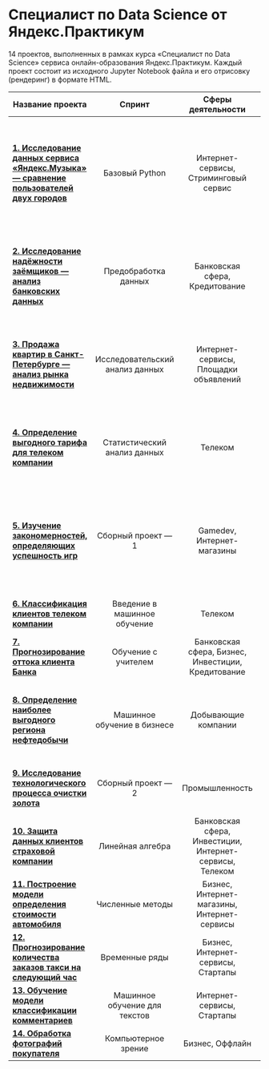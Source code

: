 # Специалист по Data Science от Яндекс.Практикум
14 проектов, выполненных в рамках курса «Специалист по Data Science» сервиса онлайн-образования Яндекс.Практикум. Каждый проект состоит из исходного Jupyter Notebook файла и его отрисовку (рендеринг) в формате HTML.

| Название проекта | Спринт | Сферы деятельности | Направление деятельности | Навыки и инструменты | Задачи проекта | Ключевые слова проекта |
| ------------- |:-------------:| :-----: | :-----: | :-----: | ----- | :-----: |
| **[1. Исследование данных сервиса «Яндекс.Музыка» — сравнение пользователей двух городов](base_python)** | Базовый Python | Интернет-сервисы, Стриминговый сервис | Data Analyst | Pandas, Python | На реальных данных Яндекс.Музыки c помощью библиотеки Pandas и её возможностей проверить данные и сравнить поведение и предпочтения пользователей двух столиц — Москвы и Санкт-Петербурга. | обработка данных, дубликаты, пропуски, логическая индексация, группировка, сортировка |
| **[2. Исследование надёжности заёмщиков — анализ банковских данных](data_preprocessing)** | Предобработка данных | Банковская сфера, Кредитование | Data Analyst, Финансовый аналитик | Pandas, Python, предобработка данных | На основе статистики о платёжеспособности клиентов исследовать влияет ли семейное положение и количество детей клиента на факт возврата кредита в срок | обработка данных, дубликаты, пропуски, категоризация, декомпозиция |
| **[3. Продажа квартир в Санкт-Петербурге — анализ рынка недвижимости](exploratory_data_analysis)** | Исследовательский анализ данных | Интернет-сервисы, Площадки объявлений | Data Analyst, Fraud-аналитик, Маркетинг-аналитик | Matplotlib, Pandas, Python, визуализация данных, исследовательский анализ данных, предобработка данных | Используя данные сервиса Яндекс.Недвижимость, определить рыночную стоимость объектов недвижимости и типичные параметры квартир | обработка данных, histogram, boxplot, scattermatrix, категоризация, scatterplot,  фрод-мониторинг |
| **[4. Определение выгодного тарифа для телеком компании](statistical_data_analysis)** | Статистический анализ данных | Телеком | Data Analyst, Маркетинг-аналитик, Продуктовый аналитик | Matplotlib, NumPy, Pandas, Python, SciPy, описательная статистика, проверка статистических гипотез | На основе данных клиентов оператора сотовой связи проанализировать поведение клиентов и поиск оптимального тарифа | обработка данных, histogram, boxplot, статистический тест, критерий Стьюдента |
| **[5. Изучение закономерностей, определяющих успешность игр](stand_alone_project_1)** | Сборный проект — 1 | Gamedev, Интернет-магазины | Маркетинг-аналитик, Продуктовый аналитик| Matplotlib, NumPy, Pandas, Python, исследовательский анализ данных, описательная статистика, предобработка данных, проверка статистических гипотез| Используя исторические данные о продажах компьютерных игр, оценки пользователей и экспертов, жанры и платформы, выявить закономерности, определяющие успешность игры | обработка данных, histogram, boxplot, статистический тест, критерий Стьюдента, piechart |
| **[6. Классификация клиентов телеком компании](introduction_to_machine_learning)** | Введение в машинное обучение | Телеком | Классификация, Машинное обучение | Matplotlib, Pandas, Python, Scikit-learn | На основе данных предложить клиенту тариф | классификация, подбор гиперпараметров, выбор модели МО |
| **[7. Прогнозирование оттока клиента Банка](supervised_learning)** | Обучение с учителем | Банковская сфера, Бизнес, Инвестиции, Кредитование | Классификация, Машинное обучение | Matplotlib, Pandas, Scikit-learn | На основе данных из банка определить клиент, который может уйти | классификация, подбор гиперпараметров, выбор модели МО |
| **[8. Определение наиболее выгодного региона нефтедобычи](machine_learning_in_business)** | Машинное обучение в бизнесе | Добывающие компании | Машинное обучение, Разработка бизнес-модели, Регррессия, Финансовый аналитик | Pandas, Scikit-learn, бутстреп | На основе данных геологической разведки выбрать район добычи нефти | регрессия, разработка бизнес-модели, бутстреп |
| **[9. Исследование технологического процесса очистки золота](stand_alone_project_2)** | Сборный проект — 2 | Промышленность | Аналитик (универсал), Машинное обучение | Matplotlib, NumPy, Pandas, Python, Scikit-learn, исследовательский анализ данных | Спрогнозировать концентрацию золота при проведении процесса очистки золота | анализ данных, регрессия, кастомные метрики |
| **[10. Защита данных клиентов страховой компании](cryptography)** | Линейная алгебра | Банковская сфера, Инвестиции, Интернет-сервисы, Телеком | Машинное обучение | NumPy, Python, Scikit-learn | Разработка модели анонимизации персональных данных | линейная алгебра, регрессия |
| **[11. Построение модели определения стоимости автомобиля](gradient_boosting)** | Численные методы | Бизнес, Интернет-магазины, Интернет-сервисы | Машинное обучение | Pandas, Python, lightgbm | Разработка системы рекомендации стоимости автомобиля на основе его описания | градиентный бустинг, регрессия |
| **[12. Прогнозирование количества заказов такси на следующий час](time_series)** | Временные ряды | Бизнес, Интернет-сервисы, Стартапы | Машинное обучение | Pandas, Python, Scikit-learn, statsmodels | Разработка системы предсказания объема заказа | временные ряды, регрессия, предсказания |
| **[13. Обучение модели классификации комментариев](machine_learning_for_texts)** | Машинное обучение для текстов | Интернет-сервисы, Стартапы | NLP, Машинное обучение | BERT, Pandas, Python, nltk, tf-idf | Определение токсичности комментарии | обработка естественного языка, NLP |
| **[14. Обработка фотографий покупателя](computer_vision)** | Компьютерное зрение | Бизнес, Оффлайн | Машинное обучение, CV | Python, Keras | Определение возраста по фотографии | обработка изображений, нейронные сети |
